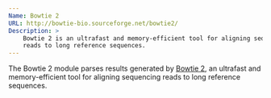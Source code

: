 ```yaml
---
Name: Bowtie 2
URL: http://bowtie-bio.sourceforge.net/bowtie2/
Description: >
    Bowtie 2 is an ultrafast and memory-efficient tool for aligning sequencing
    reads to long reference sequences.
---
```


The Bowtie 2 module parses results generated by
[Bowtie 2](http://bowtie-bio.sourceforge.net/bowtie2/),
an ultrafast and memory-efficient tool for aligning sequencing
reads to long reference sequences.